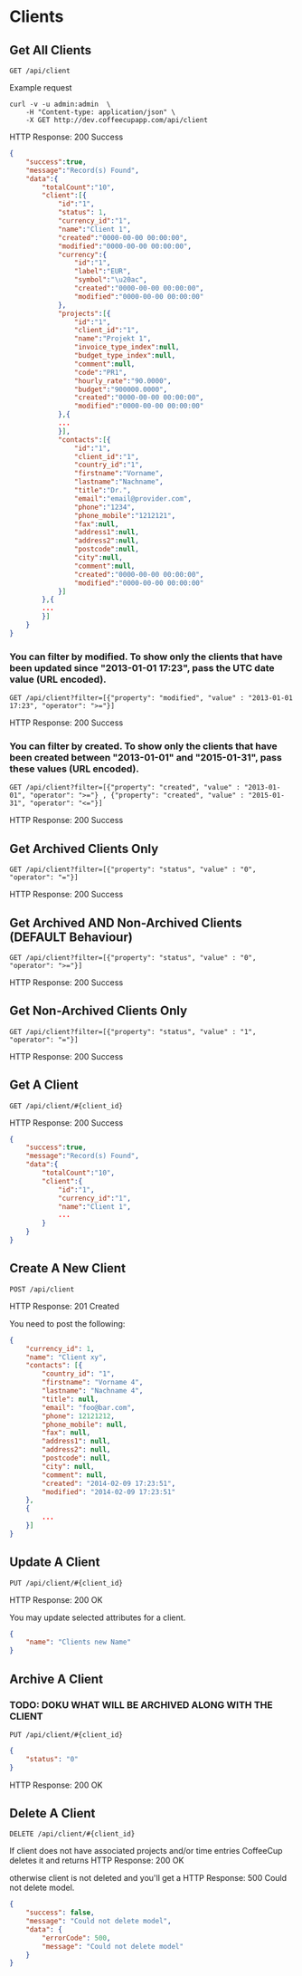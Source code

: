 # Clients

## Get All Clients

`GET /api/client`

Example request

```shell
curl -v -u admin:admin  \
	-H "Content-type: application/json" \
	-X GET http://dev.coffeecupapp.com/api/client
```

HTTP Response: 200 Success

```json
{
    "success":true,
    "message":"Record(s) Found",
    "data":{
        "totalCount":"10",
        "client":[{
            "id":"1",
            "status": 1,
            "currency_id":"1",
            "name":"Client 1",
            "created":"0000-00-00 00:00:00",
            "modified":"0000-00-00 00:00:00",
            "currency":{
                "id":"1",
                "label":"EUR",
                "symbol":"\u20ac",
                "created":"0000-00-00 00:00:00",
                "modified":"0000-00-00 00:00:00"
            },
            "projects":[{
                "id":"1",
                "client_id":"1",
                "name":"Projekt 1",
                "invoice_type_index":null,
                "budget_type_index":null,
                "comment":null,
                "code":"PR1",
                "hourly_rate":"90.0000",
                "budget":"900000.0000",
                "created":"0000-00-00 00:00:00",
                "modified":"0000-00-00 00:00:00"
            },{
            ...
            }],
            "contacts":[{
                "id":"1",
                "client_id":"1",
                "country_id":"1",
                "firstname":"Vorname",
                "lastname":"Nachname",
                "title":"Dr.",
                "email":"email@provider.com",
                "phone":"1234",
                "phone_mobile":"1212121",
                "fax":null,
                "address1":null,
                "address2":null,
                "postcode":null,
                "city":null,
                "comment":null,
                "created":"0000-00-00 00:00:00",
                "modified":"0000-00-00 00:00:00"
            }]
        },{
        ...
        }]
    }
}
```

### You can filter by modified. To show only the clients that have been updated since "2013-01-01 17:23", pass the UTC date value (URL encoded).

`GET /api/client?filter=[{"property": "modified", "value" : "2013-01-01 17:23", "operator": ">="}]`

HTTP Response: 200 Success

### You can filter by created. To show only the clients that have been created between "2013-01-01" and "2015-01-31", pass these values (URL encoded).

`GET /api/client?filter=[{"property": "created", "value" : "2013-01-01", "operator": ">="} , {"property": "created", "value" : "2015-01-31", "operator": "<="}]`

HTTP Response: 200 Success


## Get Archived Clients Only

`GET /api/client?filter=[{"property": "status", "value" : "0", "operator": "="}]`

HTTP Response: 200 Success

## Get Archived AND Non-Archived Clients (DEFAULT Behaviour)

`GET /api/client?filter=[{"property": "status", "value" : "0", "operator": ">="}]`

HTTP Response: 200 Success

## Get Non-Archived Clients Only

`GET /api/client?filter=[{"property": "status", "value" : "1", "operator": "="}]`

HTTP Response: 200 Success


## Get A Client

`GET /api/client/#{client_id}`

HTTP Response: 200 Success

```json
{
    "success":true,
    "message":"Record(s) Found",
    "data":{
        "totalCount":"10",
        "client":{
            "id":"1",
            "currency_id":"1",
            "name":"Client 1",
            ...
        }
    }
}

```

## Create A New Client

`POST /api/client`

HTTP Response: 201 Created

You need to post the following:

```json
{
    "currency_id": 1,
    "name": "Client xy",
    "contacts": [{
        "country_id": "1",
        "firstname": "Vorname 4",
        "lastname": "Nachname 4",
        "title": null,
        "email": "foo@bar.com",
        "phone": 12121212,
        "phone_mobile": null,
        "fax": null,
        "address1": null,
        "address2": null,
        "postcode": null,
        "city": null,
        "comment": null,
        "created": "2014-02-09 17:23:51",
        "modified": "2014-02-09 17:23:51"
    },
    {
        ...
    }]
}
```

## Update A Client

`PUT /api/client/#{client_id}`

HTTP Response: 200 OK

You may update selected attributes for a client.

```json
{
    "name": "Clients new Name"
}
```


## Archive A Client

### TODO: DOKU WHAT WILL BE ARCHIVED ALONG WITH THE CLIENT

`PUT /api/client/#{client_id}`

```json
{
    "status": "0"
}
```
HTTP Response: 200 OK

## Delete A Client

`DELETE /api/client/#{client_id}`

If client does not have associated projects and/or time entries CoffeeCup deletes it and returns
HTTP Response: 200 OK

otherwise client is not deleted and you'll get a HTTP Response: 500 Could not delete model.

```json
{
    "success": false,
    "message": "Could not delete model",
    "data": {
        "errorCode": 500,
        "message": "Could not delete model"
    }
}
```
